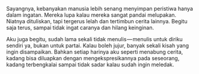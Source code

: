 <p>Sayangnya, kebanyakan manusia lebih senang menyimpan peristiwa hanya dalam ingatan. Mereka lupa kalau mereka sangat pandai melupakan. Niatnya dituliskan, tapi tergerus lelah dan tertimbun cerita lainnya. Begitu saja terus, sampai tidak ingat caranya dan hilang keinginan.</p>

<p>Aku juga begitu, sudah lama sekali tidak menulis — menulis untuk diriku sendiri ya, bukan untuk partai. Kalau boleh jujur, banyak sekali kisah yang ingin disampaikan. Bahkan setiap harinya aku seperti menabung cerita, kadang bisa diluapkan dengan mengekspresikannya pada seseorang, kadang terbengkalai sampai tidak sadar kalau sudah ingin meledak.</p>
